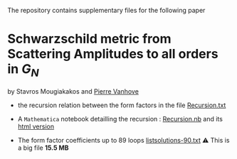 The repository contains supplementary files for the following paper

# Schwarzschild metric from Scattering Amplitudes to all orders in $G_N$

by Stavros Mougiakakos and [Pierre Vanhove](https://pierrevanhove.github.io/)

- the recursion relation between the form factors in the file [Recursion.txt](https://github.com/pierrevanhove/Metric/blob/main/Recursion.txt)

- A `Mathematica` notebook detailling the recursion : [Recursion.nb](https://github.com/pierrevanhove/Metric/blob/main/Recursion.nb) and its [html version](Recursion.html)

- The form factor coefficients up to 89 loops [listsolutions-90.txt](https://github.com/pierrevanhove/Metric/blob/main/listsolutions-90.txt) :warning: This is a big file **15.5 MB**
